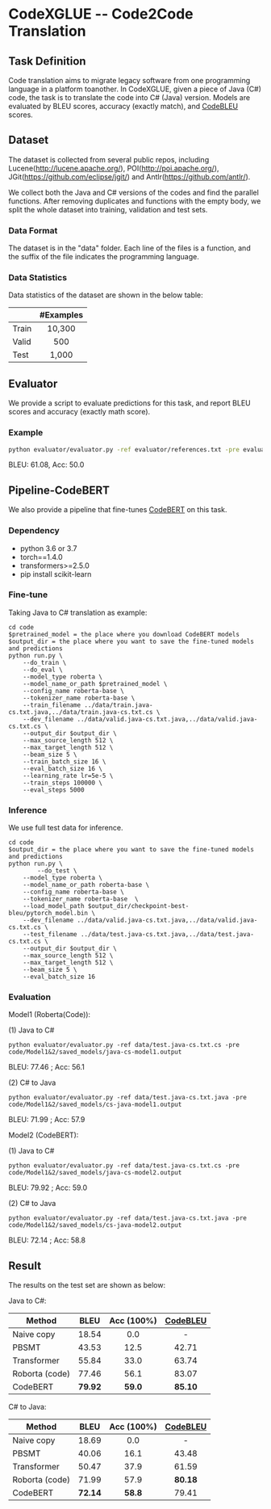 # CodeXGLUE -- Code2Code Translation

## Task Definition

Code translation aims to migrate legacy software from one programming language in a platform toanother.
In CodeXGLUE, given a piece of Java (C#) code, the task is to translate the code into C# (Java) version. 
Models are evaluated by BLEU scores, accuracy (exactly match), and [CodeBLEU](https://github.com/microsoft/CodeXGLUE/blob/main/code-to-code-trans/CodeBLEU.MD) scores.

## Dataset

The dataset is collected from several public repos, including Lucene(http://lucene.apache.org/), POI(http://poi.apache.org/), JGit(https://github.com/eclipse/jgit/) and Antlr(https://github.com/antlr/).

We collect both the Java and C# versions of the codes and find the parallel functions. After removing duplicates and functions with the empty body, we split the whole dataset into training, validation and test sets.

### Data Format

The dataset is in the "data" folder. Each line of the files is a function, and the suffix of the file indicates the programming language.

### Data Statistics

Data statistics of the dataset are shown in the below table:

|       | #Examples |
| ------- | :-------: |
|  Train  |   10,300  |
|  Valid  |      500   |
|   Test  |    1,000  |

## Evaluator

We provide a script to evaluate predictions for this task, and report BLEU scores and accuracy (exactly math score).

### Example

```bash
python evaluator/evaluator.py -ref evaluator/references.txt -pre evaluator/predictions.txt
```

BLEU: 61.08, Acc: 50.0

## Pipeline-CodeBERT

We also provide a pipeline that fine-tunes [CodeBERT](https://arxiv.org/pdf/2002.08155.pdf) on this task. 
### Dependency

- python 3.6 or 3.7
- torch==1.4.0
- transformers>=2.5.0
- pip install scikit-learn

### Fine-tune
Taking Java to C# translation as example:

```shell
cd code
$pretrained_model = the place where you download CodeBERT models
$output_dir = the place where you want to save the fine-tuned models and predictions
python run.py \
	--do_train \
	--do_eval \
	--model_type roberta \
	--model_name_or_path $pretrained_model \
	--config_name roberta-base \
	--tokenizer_name roberta-base \
	--train_filename ../data/train.java-cs.txt.java,../data/train.java-cs.txt.cs \
	--dev_filename ../data/valid.java-cs.txt.java,../data/valid.java-cs.txt.cs \
	--output_dir $output_dir \
	--max_source_length 512 \
	--max_target_length 512 \
	--beam_size 5 \
	--train_batch_size 16 \
	--eval_batch_size 16 \
	--learning_rate lr=5e-5 \
	--train_steps 100000 \
	--eval_steps 5000

```

### Inference

We use full test data for inference. 

```shell
cd code
$output_dir = the place where you want to save the fine-tuned models and predictions
python run.py \
    	--do_test \
	--model_type roberta \
	--model_name_or_path roberta-base \
	--config_name roberta-base \
	--tokenizer_name roberta-base  \
	--load_model_path $output_dir/checkpoint-best-bleu/pytorch_model.bin \
	--dev_filename ../data/valid.java-cs.txt.java,../data/valid.java-cs.txt.cs \
	--test_filename ../data/test.java-cs.txt.java,../data/test.java-cs.txt.cs \
	--output_dir $output_dir \
	--max_source_length 512 \
	--max_target_length 512 \
	--beam_size 5 \
	--eval_batch_size 16 
```

### Evaluation

Model1 (Roberta(Code)):

(1) Java to C#
```shell
python evaluator/evaluator.py -ref data/test.java-cs.txt.cs -pre code/Model1&2/saved_models/java-cs-model1.output
```
BLEU: 77.46 ; Acc: 56.1

(2) C# to Java
```shell
python evaluator/evaluator.py -ref data/test.java-cs.txt.java -pre code/Model1&2/saved_models/cs-java-model1.output
```
BLEU: 71.99 ; Acc: 57.9

Model2 (CodeBERT):

(1) Java to C#
```shell
python evaluator/evaluator.py -ref data/test.java-cs.txt.cs -pre code/Model1&2/saved_models/java-cs-model2.output
```
BLEU: 79.92 ; Acc: 59.0

(2) C# to Java
```shell
python evaluator/evaluator.py -ref data/test.java-cs.txt.java -pre code/Model1&2/saved_models/cs-java-model2.output
```
BLEU: 72.14 ; Acc: 58.8

## Result

The results on the test set are shown as below:

Java to C#:

|     Method     |    BLEU    | Acc (100%) |  [CodeBLEU](https://github.com/microsoft/CodeXGLUE/blob/main/code-to-code-trans/CodeBLEU.MD) |  
|    ----------  | :--------: | :-------:  | :-------: |
| Naive copy     |   18.54    |    0.0     |      -    |
| PBSMT      	 |   43.53    |   12.5     |   42.71   |
| Transformer    |   55.84    |   33.0     |   63.74   |
| Roborta (code) |   77.46    |   56.1     |   83.07   |
| CodeBERT   	 | **79.92**  | **59.0**   | **85.10** |

C# to Java:

|     Method     |    BLEU    | Acc (100%) |  [CodeBLEU](https://github.com/microsoft/CodeXGLUE/blob/main/code-to-code-trans/CodeBLEU.MD) | 
|    ----------  | :--------: | :-------:  | :-------: |
| Naive copy     |   18.69    |     0.0    |      -    |
| PBSMT          |   40.06    |    16.1    |   43.48   |
| Transformer    |   50.47    |    37.9    |   61.59   |
| Roborta (code) |   71.99    |    57.9    | **80.18** |
| CodeBERT       | **72.14**  |  **58.8**  |   79.41   |

